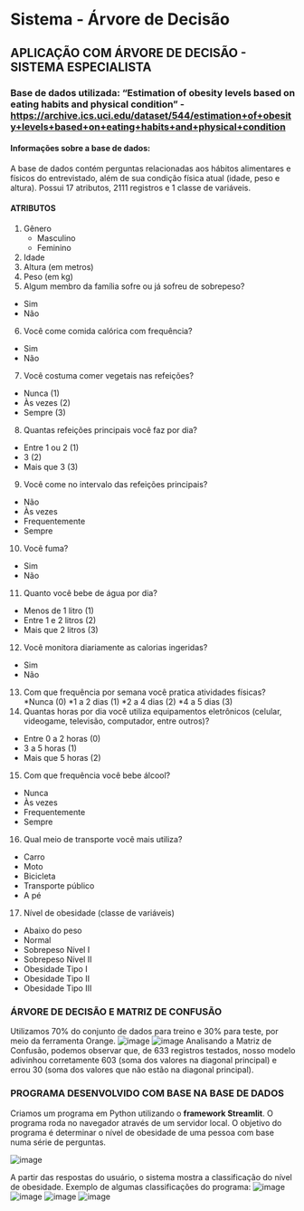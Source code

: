 # Sistema - Árvore de Decisão
## APLICAÇÃO COM ÁRVORE DE DECISÃO - SISTEMA ESPECIALISTA 

### Base de dados utilizada: “Estimation of obesity levels based on eating habits and physical condition” - https://archive.ics.uci.edu/dataset/544/estimation+of+obesity+levels+based+on+eating+habits+and+physical+condition 



#### Informações sobre a base de dados:
A base de dados contém perguntas relacionadas aos hábitos alimentares e físicos do entrevistado, além de sua condição física atual (idade, peso e altura). 
Possui 17 atributos, 2111 registros e 1 classe de variáveis. 

#### ATRIBUTOS

1. Gênero 
   *	Masculino
   *	Feminino
2. Idade
3.	Altura (em metros)
4.	Peso (em kg)
5.	Algum membro da família sofre ou já sofreu de sobrepeso?
   *	Sim
   *	Não
6.	Você come comida calórica com frequência?
   *	Sim
   *	Não
7.	Você costuma comer vegetais nas refeições?
  *	Nunca (1)
  *	Às vezes (2)
  *	Sempre (3)
8.	Quantas refeições principais você faz por dia?
  *	Entre 1 ou 2 (1)
  *	3 (2)
  *	Mais que 3 (3)
9.	Você come no intervalo das refeições principais?
  *	Não 
  *	Às vezes
  *	Frequentemente
  *	Sempre
10.	 Você fuma?
  *	Sim
  *	Não
11.	Quanto você bebe de água por dia?
  *	Menos de 1 litro (1)
  *	Entre 1 e 2 litros (2)
  *	Mais que 2 litros (3)
12.	Você monitora diariamente as calorias ingeridas?
  *	Sim
  *	Não
13.	Com que frequência por semana você pratica atividades físicas?
   	*Nunca (0)
   	*1 a 2 dias (1)
   	*2 a 4 dias (2)
   	*4 a 5 dias (3)
14.	Quantas horas por dia você utiliza equipamentos eletrônicos (celular, videogame, televisão, computador, entre outros)?
  *	Entre 0 a 2 horas (0)
  *	3 a 5 horas (1)
  *	Mais que 5 horas (2)
15.	Com que frequência você bebe álcool?
  *	Nunca
  *	Às vezes
  *	Frequentemente
  *	Sempre
16.	Qual meio de transporte você mais utiliza?
  *	Carro
  *	Moto
  *	Bicicleta
  *	Transporte público
  *	A pé
17.	Nível de obesidade (classe de variáveis)
  *	Abaixo do peso
  *	Normal 
  *	Sobrepeso Nível I
  *	Sobrepeso Nível II
  *	Obesidade Tipo I 
  *	Obesidade Tipo II
  *	Obesidade Tipo III 


### ÁRVORE DE DECISÃO E MATRIZ DE CONFUSÃO
Utilizamos 70% do conjunto de dados para treino e 30% para teste, por meio da ferramenta Orange.
![image](https://github.com/liviagomes30/SistemaArvoredeDecisao/assets/97247583/3e78e59f-38fd-47ad-8018-a0f6f3e3e669)
![image](https://github.com/liviagomes30/SistemaArvoredeDecisao/assets/97247583/cfb2a581-46ca-4549-8141-04c634d4338e)
Analisando a Matriz de Confusão, podemos observar que, de 633 registros testados, nosso modelo adivinhou corretamente 603 (soma dos valores na diagonal principal) e errou 30 (soma dos valores que não estão na diagonal principal).

### PROGRAMA DESENVOLVIDO COM BASE NA BASE DE DADOS
Criamos um programa em Python utilizando o **framework Streamlit**. O programa roda no navegador através de um servidor local.
O objetivo do programa é determinar o nível de obesidade de uma pessoa com base numa série de perguntas. 

![image](https://github.com/liviagomes30/SistemaArvoredeDecisao/assets/97247583/b4895d46-c447-42a7-b62f-8128a99fd8a9)


A partir das respostas do usuário, o sistema mostra a classificação do nível de obesidade. Exemplo de algumas classificações do programa:
![image](https://github.com/liviagomes30/SistemaArvoredeDecisao/assets/97247583/3eabfe29-610d-4bb3-b74d-c8de43080db5)
![image](https://github.com/liviagomes30/SistemaArvoredeDecisao/assets/97247583/9142878f-e794-4dcf-bda0-28d0d77014db)
![image](https://github.com/liviagomes30/SistemaArvoredeDecisao/assets/97247583/713dcecf-6e0f-46b4-8344-3bb15bd96e48)
![image](https://github.com/liviagomes30/SistemaArvoredeDecisao/assets/97247583/d70512ab-f759-4697-a53d-cf229bae4532)








